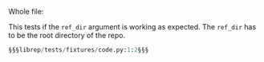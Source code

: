 Whole file:

This tests if the `ref_dir` argument is working as expected.
The `ref_dir` has to be the root directory of the repo.

```py
§§§librep/tests/fixtures/code.py:1:2§§§
```
